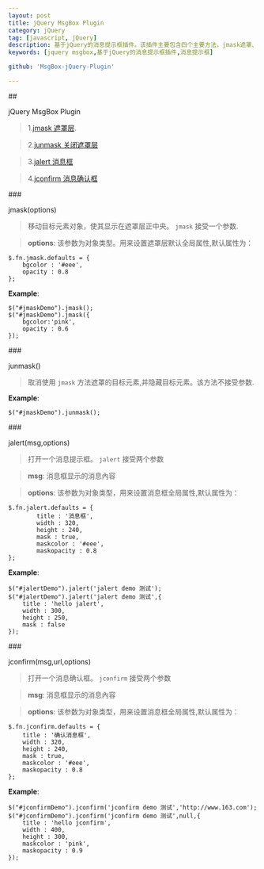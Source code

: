 ```yaml
---
layout: post
title: jQuery MsgBox Plugin
category: jQuery
tag: [javascript, jQuery]
description: 基于jQuery的消息提示框插件。该插件主要包含四个主要方法，jmask遮罩、junmask关闭遮罩、jalert消息提示框及jconfirm消息确认框等。
keywords: [jquery msgbox,基于jQuery的消息提示框插件,消息提示框]

github: 'MsgBox-jQuery-Plugin'

---
```


##<div id='top'>jQuery MsgBox Plugin</div>

>1.[jmask 遮罩层](#jmask).

>2.[junmask 关闭遮罩层](#junmask)

>3.[jalert 消息框](#jalert)

>4.[jconfirm 消息确认框](#jconfirm)


###<div id='jmask'>jmask(options)</div>

>移动目标元素对象，使其显示在遮罩层正中央。 `jmask` 接受一个参数.

>**options**: 该参数为对象类型。用来设置遮罩层默认全局属性,默认属性为：
>
    $.fn.jmask.defaults = {
    	bgcolor : '#eee',
		opacity : 0.8
    };

**Example**: 

    $("#jmaskDemo").jmask();
    $("#jmaskDemo").jmask({
        bgcolor:'pink',
        opacity : 0.6
    });

###<div id='junmask'>junmask()</div>

>取消使用 `jmask` 方法遮罩的目标元素,并隐藏目标元素。该方法不接受参数.

**Example**:

    $("#jmaskDemo").junmask();
    
###<div id='jalert'>jalert(msg,options)</div>

>打开一个消息提示框。 `jalert` 接受两个参数

>**msg**: 消息框显示的消息內容

>**options**: 该参数为对象类型，用来设置消息框全局属性,默认属性为：
>
    $.fn.jalert.defaults = {
    	    title : '消息框',
            width : 320,
            height : 240,
            mask : true,
           	maskcolor : '#eee',
			maskopacity : 0.8
    };
    
**Example**:

    $("#jalertDemo").jalert('jalert demo 测试');
    $("#jalertDemo").jalert('jalert demo 测试',{ 
        title : 'hello jalert', 
        width : 300, 
        height : 250, 
        mask : false
    });

###<div id='jconfirm'>jconfirm(msg,url,options)</div>

>打开一个消息确认框。 `jconfirm` 接受两个参数

>**msg**: 消息框显示的消息內容

>**options**: 该参数为对象类型，用来设置消息框全局属性,默认属性为：
>
    $.fn.jconfirm.defaults = {
    	title : '确认消息框',
        width : 320,
        height : 240,
        mask : true,
        maskcolor : '#eee',
		maskopacity : 0.8
    };

**Example**:

    $("#jconfirmDemo").jconfirm('jconfirm demo 测试','http://www.163.com');
    $("#jconfirmDemo").jconfirm('jconfirm demo 测试',null,{
        title : 'hello jconfirm', 
        width : 400, 
        height : 300, 
        maskcolor : 'pink',
        maskopacity : 0.9
    });